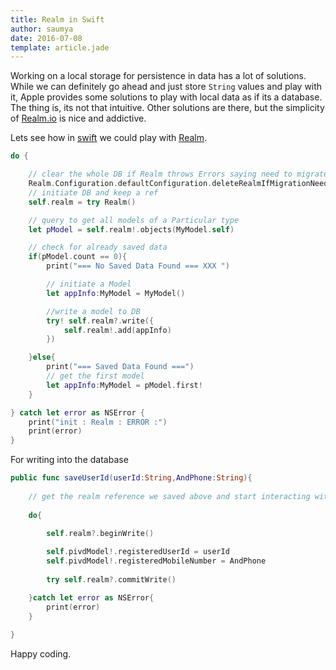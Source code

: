 ```yaml
---
title: Realm in Swift
author: saumya
date: 2016-07-08
template: article.jade
---
```

Working on a local storage for persistence in data has a lot of solutions. While we can definitely go ahead and just store `String` values and play with it, Apple provides some solutions to play with local data as if its a database. The thing is, its not that intuitive. Other solutions are there, but the simplicity of [Realm.io][3] is nice and addictive.            

Lets see how in [swift][1] we could play with [Realm][3].

<span class="more"></span>


```swift
do {

	// clear the whole DB if Realm throws Errors saying need to migrate
	Realm.Configuration.defaultConfiguration.deleteRealmIfMigrationNeeded = true
	// initiate DB and keep a ref
	self.realm = try Realm()

	// query to get all models of a Particular type
	let pModel = self.realm!.objects(MyModel.self)

	// check for already saved data
	if(pModel.count == 0){
	    print("=== No Saved Data Found === XXX ")

	    // initiate a Model
	    let appInfo:MyModel = MyModel()

	    //write a model to DB
	    try! self.realm?.write({
	        self.realm!.add(appInfo)
	    })

	}else{
	    print("=== Saved Data Found ===")
	    // get the first model 
	    let appInfo:MyModel = pModel.first!
	}

} catch let error as NSError {
    print("init : Realm : ERROR :")
    print(error)
}
```  

For writing into the database   

```swift
public func saveUserId(userId:String,AndPhone:String){
    
    // get the realm reference we saved above and start interacting with it
    
    do{

        self.realm?.beginWrite()
        
        self.pivdModel!.registeredUserId = userId
        self.pivdModel!.registeredMobileNumber = AndPhone
        
        try self.realm?.commitWrite()

    }catch let error as NSError{
        print(error)
    }
     
}
```

Happy coding.












[1]: https://developer.apple.com/swift/
[2]: https://www.npmjs.com/
[3]: https://realm.io/














